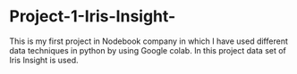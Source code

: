 # Project-1-Iris-Insight-
This is my first project in Nodebook company in which I have used different data techniques in python by using Google colab. In this project data set of Iris Insight is used.
